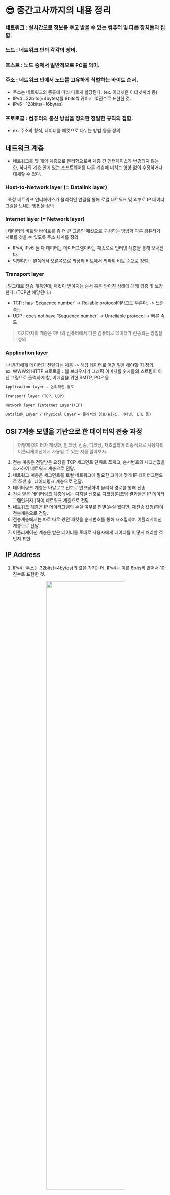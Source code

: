 # 😎 중간고사까지의 내용 정리

### 네트워크 : 실시간으로 정보를 주고 받을 수 있는 컴퓨터 및 다른 장치들의 집합.
### 노드 : 네트워크 안의 각각의 장비.
### 호스트 : 노드 중에서 일반적으로 PC를 의미.
### 주소 : 네트워크 안에서 노드를 고유하게 식별하는 바이트 순서.
- 주소는 네트워크의 종류에 따라 다르게 할당된다. (ex. 이더넷은 이더넷끼리 등)
- IPv4 : 32bits(=4bytes)를 8bits씩 끊어서 10진수로 표현한 것.
- IPv6 : 128bits(=16bytes)
### 프로토콜 : 컴퓨터의 통신 방법을 정의한 정밀한 규칙의 집합.
- ex. 주소의 형식, 데이터를 패킷으로 나누는 방법 등을 정의

## 네트워크 계층
- 네트워크를 몇 개의 계층으로 분리함으로써 계층 간 인터페이스가 변경되지 않는 한, 하나의 계층 안에 있는 소프트웨어를 다른 계층에 미치는 영향 없이 수정하거나 대체할 수 있다.
### Host-to-Network layer (= Datalink layer) 
: 특정 네트워크 인터페이스가 물리적인 연결을 통해 로컬 네트워크 및 외부로 IP 데이터그램을 보내는 방법을 정의

### Internet layer (= Network layer)
: 데이터의 비트와 바이트를 좀 더 큰 그룹인 패킷으로 구성하는 방법과 다른 컴퓨터가 서로를 찾을 수 있도록 주소 체계를 정의
- IPv4, IPv6 둘 다 데이터는 데이터그램이라는 패킷으로 인터넷 계층을 통해 보내진다.
- 빅엔디안 : 왼쪽에서 오른쪽으로 최상위 비트에서 최하위 비트 순으로 정렬.

### Transport layer 
: 말그대로 전송 계층인데, 패킷이 받아지는 순서 혹은 받아진 상태에 대해 검증 및 보장한다. (TCP만 해당된다.)
- TCP : has 'Sequence number' -> Reliable protocol이라고도 부른다. -> 느린 속도
- UDP : does not have 'Sequence number' -> Unreliable protocol -> 빠른 속도
> 여기까지의 계층은 하나의 컴퓨터에서 다른 컴퓨터로 데이터가 전송되는 방법을 정의

### Application layer
: 사용자에게 데이터가 전달되는 계층 -> 해당 데이터로 어떤 일을 해야할 지 정의.  
ex. WWW의 HTTP 프로토콜 : 웹 브라우저가 그래픽 이미지를 숫자들의 스트림이 아닌 그림으로 출력하게 함, 이메일을 위한 SMTP, POP 등

```htm
Application layer ← 논리적인 경로

Transport layer (TCP, UDP)  

Network layer (Internet Layer)(IP)  

Datalink Layer / Physical Layer ← 물리적인 경로(WiFi, 이더넷, LTE 등)
```
##  OSI 7계층 모델을 기반으로 한 데이터의 전송 과정
> 어떻게 데이터가 패킷화, 인코딩, 전송, 디코딩, 재조립되어 최종적으로 사용자의 어플리케이션에서 사용될 수 있는 지를 알아보자.
1. 전송 계층은 전달받은 요청을 TCP 세그먼트 단위로 쪼개고, 순서번호와 체크섬값을 추가하여 네트워크 계층으로 전달.
2. 네트워크 계층은 세그먼트를 로컬 네트워크에 필요한 크기에 맞게 IP 데이터그램으로 쪼갠 후, 데이터링크 계층으로 전달.
3. 데이터링크 계층은 아날로그 신호로 인코딩하여 물리적 경로를 통해 전송
4. 전송 받은 데이터링크 계층에서는 디지털 신호로 디코딩(디코딩 결과물은 IP 데이터그램인거지.)하여 네트워크 계층으로 전달.
5. 네트워크 계층은 IP 데이터그램의 손실 여부를 판별(손실 됐다면, 재전송 요청)하여 전송계층으로 전달.
6. 전송계층에서는 따로 따로 왔던 패킷을 순서번호를 통해 재조립하여 어플리케이션 계층으로 전달.
7. 어플리케이션 계층은 받은 데이터를 토대로 사용자에게 데이터를 어떻게 처리할 것인지 표현.

## IP Address
1) IPv4 : 주소는 32bits(=4bytes)의 값을 가지는데, IPv4는 이를 8bits씩 끊어서 10진수로 표현한 것.
<p align="center"><img src="image.png" width="70%">  

-> 한 줄당 32bits(=4bytes)
-> IPv4의 헤더는 기본적으로 20bytes이다. (옵션, 패딩을 제외하면 5줄이잖! 최대 60bytes.)
- Version : 버전
- IHL(=Header Length) : 헤더의 길이
- Total Length : 헤더를 포함한 패킷의 길이
- ToS : 서비스 품질
- Identification : 각 조갇이 동일한 데이터그램이라면 일련번호가 같다
- TTL : IP패킷의 수명 (라우팅할 때 무한루프에 빠지지 않기 위함.)
- Protocol(Protocol ID) : 어느 상위계층 프로토콜에서 왔는 지
- Header Checksum : 네트워크를 통해 패킷이 전송될 때 발생한 오류를 검출하기 위해 사용하는 영역 (헤더의 손상만 알 수 있다, 데이터 부분은 모른다!)

2) IPv6 : 128bits를 16bits로 쪼개서 8개로 표현 그리고 16진수로 표현한다. (<-> IPv4는 10진수)  
> 128비트를 16비트씩 쪼개면 8개의 그룹이 된다, 각 16비트 그룹은 16진수 2자리로 표현이 가능하다!  
> 따라서, 8개의 16진수 그룹으로 주소를 표현한다. 
- IPv4의 주소 공간 부족 문제를 해결하기 위해 도입
- 현재 잘 쓰이지는 않고있다. 그래서 '0'이 매우 많음
- [FEDC:0000:0000:0000:00DC:0000:7076:0010] -> [FEDC::DC:0:7076:10]
- IPv6의 경우에는 40bytes가 최소 길이다

## DNS (Domain Name Service)
<p align="center"><img src="image-15.png" width=30%>  
  
- 컴퓨터 네트워크에서 사용되는 주소 체계로, 이해하기 쉽지 않은 숫자로 된 IP 주소를 사람이 이해하기 쉬운 호스트 이름(예: www.naver.com)으로 변환해주는 시스템
- DNS는 호스트 이름과 IP 주소 간의 상호 변환을 지원하여 네트워크에서 원활한 통신을 가능하게 한다
- DNS는 인터넷에서 웹 브라우징, 이메일, 파일 전송 등의 다양한 네트워크 활동에서 중요한 역할을 하며, 웹사이트를 찾거나 서버에 연결하는 데 필수적인 구성 요소 중 하나
> ex. "www.naver.com"이라는 호스트 이름은 사람들이 쉽게 기억할 수 있지만, 컴퓨터에게는 그 자체로는 의미가 없는 문자.  
> 따라서, 컴퓨터는 "www.naver.com"을 해당 웹사이트의 IP 주소(예: 203.0.113.0)로 변환.

## DHCP (Dynamic Host Configuration Protocol)
- IP 주소와 여러 TCP/IP 프로토콜들의 기본 설정을 클라이언트에게 자동적으로 제공해주는 프로토콜!
- DNS의 주소 또한 제공!!

## 공유기
- 공유기는 하나의 공용 또는 공개된 public IP 주소를 이용하여 외부 인터넷과 통신하며, 내부 네트워크 디바이스에는 공용 IP 주소 대신에 내부적으로 사용되는 사설 IP 주소를 할당  
  
- 보통, 공유기는 내부 네트워크의 디바이스에 대한 IP 주소를 제공하는 데, 이것들은 사설 IP 주소입니다. 사설 IP 주소는 공인 인터넷에서 라우팅되지 않으며, 로컬 네트워크에서만 유효  
  
- 보통 172.xxx..를 사용, 127은 loopback이다.
> "루프백 주소"라고도 불리는 특별한 IP 주소인 "127.0.0.1" 또는 "localhost" 주소가 사용됩니다. 이 주소는 컴퓨터의 네트워크 인터페이스로 나가지 않고도 자기 자신으로 데이터를 보낼 수 있도록 하는 데 사용됩니다.

**데이터의 흐름**
1) 사용자의 디바이스에서 데이터가 보내지면, 이 데이터는 먼저 사용자의 내부 사설 IP 주소를 가진 디바이스에서 공유기로 전송이 된다!
2) 공유기는 이 데이터에 공공 IP 주소를 부여하고 외부 서버로 전송!  
   
**반대 방향 데이터 흐름**
1) 외부 서버에서 데이터가 사용자 디바이스로 오려면, 공유기는 내부 네트워크에서 어떤 디바이스(어떤 사설 IP)로 전송해야 하는지를 알아야 한다!
2) 이때는! '포트 번호'를 사용하여 어떤 디바이스로 보내야 하는지 결정!! 이 말은 즉, 한 공용 IP 주소 산하에 서로 다른 포트 번호를 사용해서 여러 서비스가 운영되고 통신된다는 것.

- IP 주소 255.255.255.255는 브로드캐스트 주소로, 이 주소로 데이터를 보내면 네트워크 내의 모든 디바이스에게 메시지가 전달된다

## 포트(Port)
: Application Layer와 Transport Layer 사이의 통로  

- IP가 할당된 컴퓨터는 수천 개의 포트를 사요알 수 있다(1~65535까지의 숫자로 구분.)
- Port의 구조 : | source | destination |  
(각각 포트의 시작점과 도착점, 1 ~ 1023은 이미 주인이 정해져있다.)

## 인터넷
: IP 기반의 네트워크
- 단순히 표준 프로토콜로 서로 대화하도록 약속된 컴퓨터들의 매우 큰 집합.

## 네트워크 주소 변환(Network Address Translation, = NAT)
- 공유기를 통해 로컬 IP가된 IP가 밖으로 나갈 때, public IP로 변환해주는 친구

## FireWalls 
: 패킷에 대한 검사 실행(방화벽)
- 로컬 네트워크 안의 호스트가 외부 세상으로 직접 연결하는 것을 금지

## Proxy Server 
- 내부와 외부 사이의 중계자 역할
- 로컬 네트워크 안의 호스트 -> Proxy Server로 요청 -> Proxy Server가 해당 웹 접근

## The Client/Server Model
- server : port를 열어 두고, 요청을 대기
  - client가 HTTP를 요청한다면, port 80으로 이동
  - Server가 이 요청을 받을 지, 안 받을 지 결정

## IETF RFCs
: 인터넷 표준 등을 정리해둔 문서형 웹
- [RFC(Request for Comments)](../RFC.md)

## Stream
- 입력 스트림 : 데이터를 읽음 -> Input - Read
- 출력 스트림 : 데이터를 씀 -> Output - Write
- 필터 스트림 : 입력 스트림이나 출력 스트림에 연결될 수 있음(데이터 암호화, 압축, 포맷 변경 등) 
  - ex. DataOutputStream
- 스트림은 기본적으로 synchronization. -> 어떤 스트림이 읽거나 쓸 때, 다른 일을 하지 못한다!

## 인코딩 방식
- ASCII : 영문을 사용하기에 적합, 7bits, 128개의 문자, 공백, 제어문자를 표시
- Unicode : 전 세계의 모든 문자를 컴퓨터에서 일관되게 표현하고 다룰 수 있도록 설계된 논리적 단위, 2바이트를 사용, 65536개의 문자 표현 가능
- UTF-8 : 가변길이 문자 인코딩 -> 아스키에 해당하는 글자는 1byte, 한글은 3bytes.
- MS949 : 아스키해당 1byte, 한글 3bytes.

## Encoding
: 글자를 bit 형태로 바꾸는 방식

## Thread
- Thread를 extend하여 사용 -> run()메소드를 Override하는 것 외에 다른 짓 하면 안됨.
- Runnable을 한다면 다른 짓 가능.
  - Runnable은 Runnable을 implements하여 사용 -> run을 구현해줘야한다.

> 두 방식 모두 run()이라는 함수를 override 하여 스레드에게 할 일을 제공해야함!  
> -> run() 함수의 내용을 모두 실행하면 Thread는 종료됨!

## FTP(FIle Trasfer Protocol)
- file server, cloud 이전에 사용하던 서버

## Hash
- Hash된 결과는 복호화가 거의 불가능  
  
![Alt text](image-16.png)

- Digest
~~~java
MessageDigest sha = MessageDigest.getInstance("SHA-256");
DigestInputStream din = new DigestInputStream(in, sha);
While(din.read() != -1);
din.close();
byte[] digest = sha.digest(); // digest에는 해쉬화된 데이터가 담기게 된다.
~~~

## Thread가 끝났는 지 어떻게 물어보나?
- Polling : '다 끝났냐'고 하나씩 물어보기
  - 근데 polling하는 것도 메인 스레드가 하는 일이라 다른 스레드가 일할 시간이 없음;
- Callback : 다 끝나면 내(스레드)가 알려줄 테니, 너의 번호를 알려줘
  - 스레드가 직접 메인 프로그램에게 알려줌
- InstanceCallback : 생성할 때, 내 번호 알려줄 테니까 끝나면 여기로 전화해.

## Executor Service & Callback & Future
- Executor의 작업 방법 : 
  1. 작업 대상의 Callable 객체 생성하여 ExecutorService에 등록
  2. 등록(submit())을 통해 Future 객체를 반환받고, Return을 기다린다

## Thread Pool
- 사용자가 Task를 던져주면 Thread Pool에서 알아서 처리함
- ex. Pool에 3개의 Thread가 존재하는데도 4개를 던져주면 알아서 처리

## Synchronization
- 얘로 선언된 애를 실행하는 동안은 다른 job을 실행하지 않음
- 얘로 선언된 애가 실행될 때 사용하는 변수가 바뀌는 것을 원치 않을 때 사용 가능

## Deadlock 
= 두 스레드가 서로에 의해 점유된 리소스를 기다리는 상황
- 동기화로 인한 교착상태 발생 가능
- 스레드들은 어떤 리소스에 대해 배타적인 접근이 필요하다
- 해당 스레드가 리소스를 반환하지 않는다면, 다른 스레드는 해당 리소스에 접근할 수 업슴.
- *예방법*
  - synchronization을 사용하지 않기
  - 교착상태가 발생할 만한 resource에 접근 시 순서를 정해주자! ex. X먼저 쓰고 그다음 Y가 써.

## Thread Scheduling
- priority : 우선순위 정하기
- preemption(선점) : 기존 실행되던 애가 있더라도 우선순위 높은 애가 들어오면 중지하고 넘겨줘!
- pause
- block on I/O, sychronization, yield, sleep ...
> Sleep : 자다가 요청한 시간에 '빡' 깨는게 아니라, 깨야할 시간에 다른 스레드가 일을 한다면, 늦게 깸!
> 근데 interrupt를 통하면 바로 깨울 수 있음